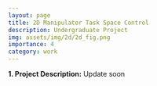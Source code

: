 ```yaml
---
layout: page
title: 2D Manipulator Task Space Control
description: Undergraduate Project
img: assets/img/2d/2d_fig.png
importance: 4
category: work
---
```


<p><b>1. Project Description:</b> Update soon </p>


